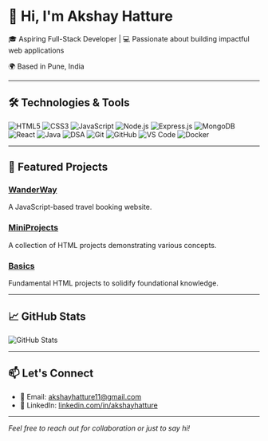 # 👋 Hi, I'm Akshay Hatture

🎓 Aspiring Full-Stack Developer | 💻 Passionate about building impactful web applications

🌍 Based in Pune, India

---

## 🛠️ Technologies & Tools

![HTML5](https://img.shields.io/badge/-HTML5-E34F26?style=flat&logo=html5&logoColor=white)
![CSS3](https://img.shields.io/badge/-CSS3-1572B6?style=flat&logo=css3)
![JavaScript](https://img.shields.io/badge/-JavaScript-F7DF1E?style=flat&logo=javascript&logoColor=black)
![Node.js](https://img.shields.io/badge/-Node.js-339933?style=flat&logo=node.js&logoColor=white)
![Express.js](https://img.shields.io/badge/-Express.js-000000?style=flat&logo=express&logoColor=white)
![MongoDB](https://img.shields.io/badge/-MongoDB-47A248?style=flat&logo=mongodb&logoColor=white)
![React](https://img.shields.io/badge/-React-61DAFB?style=flat&logo=react&logoColor=black)
![Java](https://img.shields.io/badge/-Java-007396?style=flat&logo=java&logoColor=white)
![DSA](https://img.shields.io/badge/-Data%20Structures%20&%20Algorithms-0A0A0A?style=flat&logo=codeforces&logoColor=white)
![Git](https://img.shields.io/badge/-Git-F05032?style=flat&logo=git&logoColor=white)
![GitHub](https://img.shields.io/badge/-GitHub-181717?style=flat&logo=github&logoColor=white)
![VS Code](https://img.shields.io/badge/-VS%20Code-007ACC?style=flat&logo=visual-studio-code&logoColor=white)
![Docker](https://img.shields.io/badge/-Docker-2496ED?style=flat&logo=docker&logoColor=white)

---

## 📂 Featured Projects

### [WanderWay](https://github.com/akshayhatture/WanderWay)
A JavaScript-based travel booking website.

### [MiniProjects](https://github.com/akshayhatture/MiniProjects)
A collection of HTML projects demonstrating various concepts.

### [Basics](https://github.com/akshayhatture/Basics)
Fundamental HTML projects to solidify foundational knowledge.

---

## 📈 GitHub Stats

![GitHub Stats](https://github-readme-stats.vercel.app/api?username=akshayhatture&show_icons=true&theme=radical)

---

## 📫 Let's Connect

- 📧 Email: [akshayhatture11@gmail.com](mailto:akshayhatture11@gmail.com)
- 💼 LinkedIn: [linkedin.com/in/akshayhatture](https://www.linkedin.com/in/akshayhatture)

---

*Feel free to reach out for collaboration or just to say hi!*

